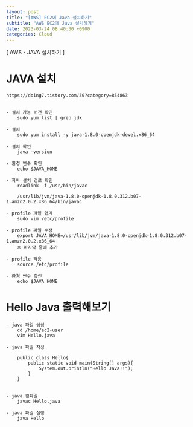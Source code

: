 ```yaml
---  
layout: post  
title: "[AWS] EC2에 Java 설치하기"  
subtitle: "AWS EC2에 Java 설치하기"  
date: 2023-03-24 08:40:30 +0900  
categories: Cloud  
---  
```

[ AWS - JAVA 설치하기 ]  
  
# JAVA 설치  
	https://doing7.tistory.com/30?category=854863  
  
  
	- 설치 가능 버전 확인  
		sudo yum list | grep jdk  
	  
	- 설치  
		sudo yum install -y java-1.8.0-openjdk-devel.x86_64  
	  
	- 설치 확인  
		java -version  
	  
	- 환경 변수 확인  
		echo $JAVA_HOME  
	  
	- 자바 설치 경로 확인  
		readlink -f /usr/bin/javac  
  
		/usr/lib/jvm/java-1.8.0-openjdk-1.8.0.312.b07-1.amzn2.0.2.x86_64/bin/javac  
		  
	- profile 파일 열기  
		sudo vim /etc/profile  
	  
	- profile 파일 수정  
		export JAVA_HOME=/usr/lib/jvm/java-1.8.0-openjdk-1.8.0.312.b07-1.amzn2.0.2.x86_64  
		※ 마지막 줄에 추가  
	  
	- profile 적용  
		source /etc/profile  
  
	- 환경 변수 확인  
		echo $JAVA_HOME  
  
# Hello Java 출력해보기  
	  
	- java 파일 생성  
		cd /home/ec2-user  
		vim Hello.java  
	  
	- java 파일 작성  
  
		public class Hello{  
			public static void main(String[] args){  
				System.out.println("Hello Java!!");   
			}   
		}  
  
	  
	- java 컴파일  
		javac Hello.java  
  
	- java 파일 실행  
		java Hello                                                                                                                                                                                                                                                                                                                                                                                                                                                                                                                                                                                                                                                                                                                                                                                                                                                                                                                                                                                    
